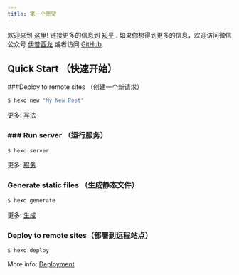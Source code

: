 ```yaml
---
title: 第一个愿望
---
```

欢迎来到 [这里](https://hexo.io/)! 链接更多的信息到 [知乎](https://hexo.io/docs/) . 如果你想得到更多的信息，欢迎访问微信公众号 [伊普西龙](https://hexo.io/docs/troubleshooting.html) 或者访问 [GitHub](https://github.com/hexojs/hexo/issues).

## Quick Start （快速开始）

###Deploy to remote sites （创建一个新请求）

``` bash
$ hexo new "My New Post"
```

更多: [写法](https://hexo.io/docs/writing.html)

### ### Run server （运行服务）

``` bash
$ hexo server
```

更多: [服务](https://hexo.io/docs/server.html)

<!--more-->


###  Generate static files （生成静态文件）

``` bash
$ hexo generate
```

更多: [生成](https://hexo.io/docs/generating.html)

### Deploy to remote sites（部署到远程站点）

``` bash
$ hexo deploy
```

More info: [Deployment](https://hexo.io/docs/deployment.html)
